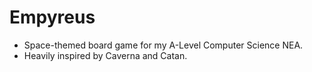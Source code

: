 # Empyreus

- Space-themed board game for my A-Level Computer Science NEA.
- Heavily inspired by Caverna and Catan.
